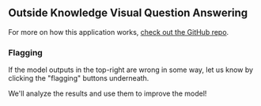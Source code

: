## Outside Knowledge Visual Question Answering

For more on how this application works,
[check out the GitHub repo](https://github.com/andrewhinh/admirer).

<!-- logging content below -->
### Flagging

If the model outputs in the top-right are wrong in some way,
let us know by clicking the "flagging" buttons underneath.

We'll analyze the results and use them to improve the model!
